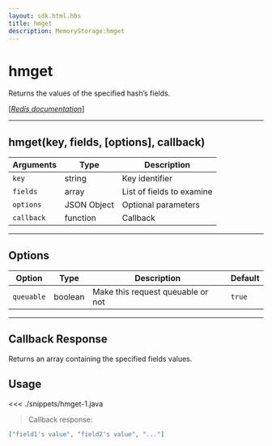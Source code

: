 ```yaml
---
layout: sdk.html.hbs
title: hmget
description: MemoryStorage:hmget
---
```


# hmget

Returns the values of the specified hash’s fields.

[[_Redis documentation_]](https://redis.io/commands/hmget)

---

## hmget(key, fields, [options], callback)

| Arguments  | Type        | Description               |
| ---------- | ----------- | ------------------------- |
| `key`      | string      | Key identifier            |
| `fields`   | array       | List of fields to examine |
| `options`  | JSON Object | Optional parameters       |
| `callback` | function    | Callback                  |

---

## Options

| Option     | Type    | Description                       | Default |
| ---------- | ------- | --------------------------------- | ------- |
| `queuable` | boolean | Make this request queuable or not | `true`  |

---

## Callback Response

Returns an array containing the specified fields values.

## Usage

<<< ./snippets/hmget-1.java

> Callback response:

```json
["field1's value", "field2's value", "..."]
```
